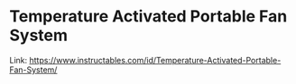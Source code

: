 # Temperature Activated Portable Fan System
Link:
https://www.instructables.com/id/Temperature-Activated-Portable-Fan-System/
